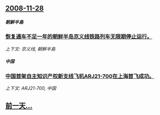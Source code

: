 ## [2008-11-28](/news/2008/11/28/index.md)

##### 朝鮮半島
### [恢复通车不足一年的朝鲜半岛京义线铁路列车无限期停止运行。](/news/2008/11/28/恢复通车不足一年的朝鲜半岛京义线铁路列车无限期停止运行.md)
_上下文: 京义线, 朝鮮半島_

##### 中国
### [中国首架自主知识产权新支线飞机ARJ21-700在上海首飞成功。](/news/2008/11/28/中国首架自主知识产权新支线飞机ARJ21-700在上海首飞成功.md)
_上下文: ARJ21-700, 中国_

## [前一天...](/news/2008/11/27/index.md)

